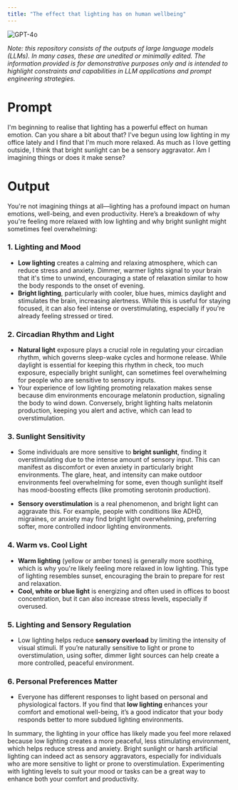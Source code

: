 ```yaml
---
title: "The effect that lighting has on human wellbeing"
---
```

![GPT-4o](https://img.shields.io/badge/GPT--4o-3333FF?style=for-the-badge&logo=openai&logoColor=white)



*Note: this repository consists of the outputs of large language models (LLMs). In many cases, these are unedited or minimally edited. The information provided is for demonstrative purposes only and is intended to highlight constraints and capabilities in LLM applications and prompt engineering strategies.*


# Prompt

I'm beginning to realise that lighting has a powerful effect on human emotion. Can you share a bit about that? I've begun using low lighting in my office lately and I find that I'm much more relaxed. As much as I love getting outside, I think that bright sunlight can be a sensory aggravator. Am I imagining things or does it make sense?

# Output

You're not imagining things at all—lighting has a profound impact on human emotions, well-being, and even productivity. Here’s a breakdown of why you're feeling more relaxed with low lighting and why bright sunlight might sometimes feel overwhelming:

### 1. **Lighting and Mood**
   - **Low lighting** creates a calming and relaxing atmosphere, which can reduce stress and anxiety. Dimmer, warmer lights signal to your brain that it's time to unwind, encouraging a state of relaxation similar to how the body responds to the onset of evening.
   - **Bright lighting**, particularly with cooler, blue hues, mimics daylight and stimulates the brain, increasing alertness. While this is useful for staying focused, it can also feel intense or overstimulating, especially if you're already feeling stressed or tired.

### 2. **Circadian Rhythm and Light**
   - **Natural light** exposure plays a crucial role in regulating your circadian rhythm, which governs sleep-wake cycles and hormone release. While daylight is essential for keeping this rhythm in check, too much exposure, especially bright sunlight, can sometimes feel overwhelming for people who are sensitive to sensory inputs.
   - Your experience of low lighting promoting relaxation makes sense because dim environments encourage melatonin production, signaling the body to wind down. Conversely, bright lighting halts melatonin production, keeping you alert and active, which can lead to overstimulation.

### 3. **Sunlight Sensitivity**
   - Some individuals are more sensitive to **bright sunlight**, finding it overstimulating due to the intense amount of sensory input. This can manifest as discomfort or even anxiety in particularly bright environments. The glare, heat, and intensity can make outdoor environments feel overwhelming for some, even though sunlight itself has mood-boosting effects (like promoting serotonin production).
   
   - **Sensory overstimulation** is a real phenomenon, and bright light can aggravate this. For example, people with conditions like ADHD, migraines, or anxiety may find bright light overwhelming, preferring softer, more controlled indoor lighting environments.

### 4. **Warm vs. Cool Light**
   - **Warm lighting** (yellow or amber tones) is generally more soothing, which is why you're likely feeling more relaxed in low lighting. This type of lighting resembles sunset, encouraging the brain to prepare for rest and relaxation.
   - **Cool, white or blue light** is energizing and often used in offices to boost concentration, but it can also increase stress levels, especially if overused.

### 5. **Lighting and Sensory Regulation**
   - Low lighting helps reduce **sensory overload** by limiting the intensity of visual stimuli. If you’re naturally sensitive to light or prone to overstimulation, using softer, dimmer light sources can help create a more controlled, peaceful environment.

### 6. **Personal Preferences Matter**
   - Everyone has different responses to light based on personal and physiological factors. If you find that **low lighting** enhances your comfort and emotional well-being, it’s a good indicator that your body responds better to more subdued lighting environments.

In summary, the lighting in your office has likely made you feel more relaxed because low lighting creates a more peaceful, less stimulating environment, which helps reduce stress and anxiety. Bright sunlight or harsh artificial lighting can indeed act as sensory aggravators, especially for individuals who are more sensitive to light or prone to overstimulation. Experimenting with lighting levels to suit your mood or tasks can be a great way to enhance both your comfort and productivity.
